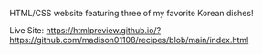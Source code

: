 HTML/CSS website featuring three of my favorite Korean dishes! 

Live Site: https://htmlpreview.github.io/?https://github.com/madison01108/recipes/blob/main/index.html
